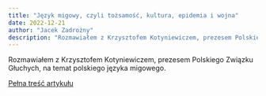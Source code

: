 ```yaml
---
title: "Język migowy, czyli tożsamość, kultura, epidemia i wojna"
date: 2022-12-21
author: "Jacek Zadrożny"
description: "Rozmawiałem z Krzysztofem Kotyniewiczem, prezesem Polskiego Związku Głuchych, na temat polskiego języka migowego."
---
```


Rozmawiałem z Krzysztofem Kotyniewiczem, prezesem Polskiego Związku Głuchych, na temat polskiego języka migowego.

[Pełna treść artykułu](https://dostepnik.substack.com/p/jezyk-migowy-czyli-tozsamosc-kultura-89c)
